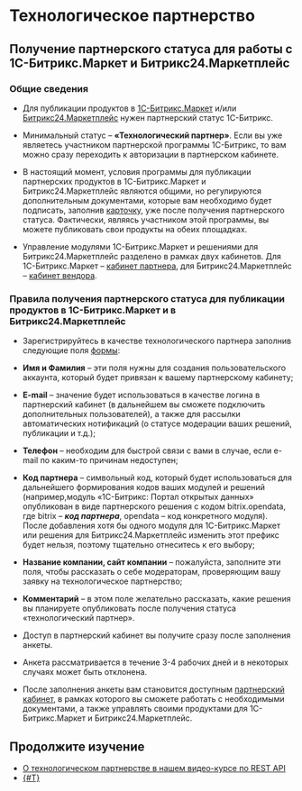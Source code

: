 # Технологическое партнерство

## Получение партнерского статуса для работы с 1С-Битрикс.Маркет и Битрикс24.Маркетплейс

### Общие сведения

- Для публикации продуктов в [1С-Битрикс.Маркет](https://marketplace.1c-bitrix.ru/) и/или [Битрикс24.Маркетплейс](https://www.bitrix24.ru/apps/) нужен партнерский статус 1С-Битрикс.

- Минимальный статус – **«Технологический партнер»**. Если вы уже являетесь участником партнерской программы 1С-Битрикс, то вам можно сразу переходить к авторизации в партнерском кабинете.

- В настоящий момент, условия программы для публикации партнерских продуктов в 1С-Битрикс.Маркет и Битрикс24.Маркетплейс являются общими, но регулируются дополнительным документами, которые вам необходимо будет подписать, заполнив [карточку](https://vendors.bitrix24.ru/sale/index.php?regionid=1), уже после получения партнерского статуса.
Фактически, являясь участником этой программы, вы можете публиковать свои продукты на обеих площадках.

- Управление модулями 1С-Битрикс.Маркет и решениями для Битрикс24.Маркетплейс разделено в рамках двух кабинетов. Для 1С-Битрикс.Маркет – [кабинет партнера](https://partners.1c-bitrix.ru/personal/modules/), для Битрикс24.Маркетплейс – [кабинет вендора](https://vendors.bitrix24.ru/technology-partnership/).

### Правила получения партнерского статуса для публикации продуктов в 1С-Битрикс.Маркет и в Битрикс24.Маркетплейс

- Зарегистрируйтесь в качестве технологического партнера заполнив
следующие поля [формы](https://vendors.bitrix24.ru/technology-partnership/):
 - **Имя и Фамилия** – эти поля нужны для создания пользовательского аккаунта, который будет привязан к вашему партнерскому кабинету;
 - **E-mail** – значение будет использоваться в качестве логина в партнерский кабинет (в дальнейшем вы сможете подключить дополнительных пользователей), а также для рассылки автоматических нотификаций (о статусе модерации ваших решений, публикации и т.д.);
 - **Телефон** – необходим для быстрой связи с вами в случае, если e-mail по каким-то причинам недоступен;
 - **Код партнера** – символьный код, который будет использоваться для дальнейшего формирования кодов ваших модулей и решений (например,модуль «1С-Битрикс: Портал открытых данных» опубликован в виде партнерского решения с кодом bitrix.opendata, где bitrix – **_код партнера_**, opendata – код конкретного модуля). После добавления хотя бы одного модуля для 1С-Битрикс.Маркет или решения для Битрикс24.Маркетплейс изменить этот префикс будет нельзя, поэтому тщательно отнеситесь к его выбору;
 - **Название компании, сайт компании** – пожалуйста, заполните эти поля, чтобы рассказать о себе модераторам, проверяющим вашу заявку на технологическое партнерство;
 - **Комментарий** – в этом поле желательно рассказать, какие решения вы планируете опубликовать после получения статуса «технологический партнер».

- Доступ в партнерский кабинет вы получите сразу после заполнения анкеты.

- Анкета рассматривается в течение 3-4 рабочих дней и в некоторых случаях может быть отклонена.

- После заполнения анкеты вам становится доступным [партнерский кабинет](https://vendors.bitrix24.ru/), в рамках которого вы сможете работать с необходимыми документами, а также управлять своими продуктами для 1С-Битрикс.Маркет и Битрикс24.Маркетплейс.

## Продолжите изучение

- [О технологическом партнерстве в нашем видео-курсе по REST API](https://dev.1c-bitrix.ru/learning/course/index.php?COURSE_ID=266&LESSON_ID=25532&LESSON_PATH=25398.25506.25530.25532)
- [{#T}](./preparing-to-publish/index.md)